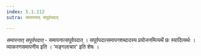 ```yaml
---
index: 5.1.112
sutra: समापनात् सपूर्वपदात्

---
```

_समापनात् सपूर्वपदात्_ - समापनात्सपूर्वपदात् । सपूर्वपदात्समापनशब्दादस्य प्रयोजनमित्यर्थे छः स्यादित्यर्थः । व्याकरणसमापनीय इति । 'मङ्गलाचार' इति शेषः । 